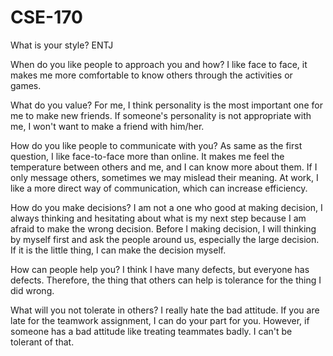 # CSE-170


What is your style?
ENTJ

When do you like people to approach you and how?
I like face to face, it makes me more comfortable to know others through the activities or games.

What do you value?
For me, I think personality is the most important one for me to make new friends. If someone's personality is not appropriate with me, I won't want to make a friend with him/her.

How do you like people to communicate with you?
As same as the first question, I like face-to-face more than online. It makes me feel the temperature between others and me, and I can know more about them. If I only message others, sometimes we may mislead their meaning. At work, I like a more direct way of communication, which can increase efficiency.

How do you make decisions?
I am not a one who good at making decision, I always thinking and hesitating about what is my next step because I am afraid to make the wrong decision. Before I making decision, I will thinking by myself first and ask the people around us, especially the large decision. If it is the little thing, I can make the decision myself.

How can people help you?
I think I have many defects, but everyone has defects. Therefore, the thing that others can help is tolerance for the thing I did wrong.

What will you not tolerate in others?
I really hate the bad attitude. If you are late for the teamwork assignment, I can do your part for you. However, if someone has a bad attitude like treating teammates badly. I can't be tolerant of that.
